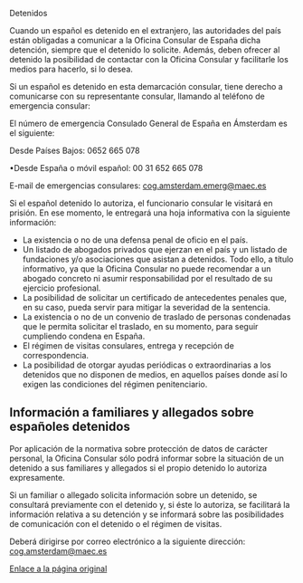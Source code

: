  Detenidos

  Cuando un español es detenido en el extranjero, las autoridades del país están obligadas a comunicar a la Oficina Consular de España dicha detención, siempre que el detenido lo solicite. Además, deben ofrecer al detenido la posibilidad de contactar con la Oficina Consular y facilitarle los medios para hacerlo, si lo desea.

 Si un español es detenido en esta demarcación consular, tiene derecho a comunicarse con su representante consular, llamando al teléfono de emergencia consular:

 El número de emergencia Consulado General de España en Ámsterdam es el siguiente:

Desde Países Bajos: 0652 665 078

•Desde España o móvil español: 00 31 652 665 078

E-mail de emergencias consulares: cog.amsterdam.emerg@maec.es

 Si el español detenido lo autoriza, el funcionario consular le visitará en prisión. En ese momento, le entregará una hoja informativa con la siguiente información:

 * La existencia o no de una defensa penal de oficio en el país.
* Un listado de abogados privados que ejerzan en el país y un listado de fundaciones y/o asociaciones que asistan a detenidos. Todo ello, a título informativo, ya que la Oficina Consular no puede recomendar a un abogado concreto ni asumir responsabilidad por el resultado de su ejercicio profesional.
* La posibilidad de solicitar un certificado de antecedentes penales que, en su caso, pueda servir para mitigar la severidad de la sentencia.
* La existencia o no de un convenio de traslado de personas condenadas que le permita solicitar el traslado, en su momento, para seguir cumpliendo condena en España.
* El régimen de visitas consulares, entrega y recepción de correspondencia.
* La posibilidad de otorgar ayudas periódicas o extraordinarias a los detenidos que no disponen de medios, en aquellos países donde así lo exigen las condiciones del régimen penitenciario.

 Información a familiares y allegados sobre españoles detenidos
--------------------------------------------------------------

 Por aplicación de la normativa sobre protección de datos de carácter personal, la Oficina Consular sólo podrá informar sobre la situación de un detenido a sus familiares y allegados si el propio detenido lo autoriza expresamente.

 Si un familiar o allegado solicita información sobre un detenido, se consultará previamente con el detenido y, si éste lo autoriza, se facilitará la información relativa a su detención y se informará sobre las posibilidades de comunicación con el detenido o el régimen de visitas.

 Deberá dirigirse por correo electrónico a la siguiente dirección: cog.amsterdam@maec.es

  [Enlace a la página original](https://www.exteriores.gob.es/Consulados/amsterdam/es/ServiciosConsulares/Paginas/index.aspx?scco=Pa%C3%ADses+Bajos&scd=9&scca=Emergencia%20Consular&scs=Detenidos)